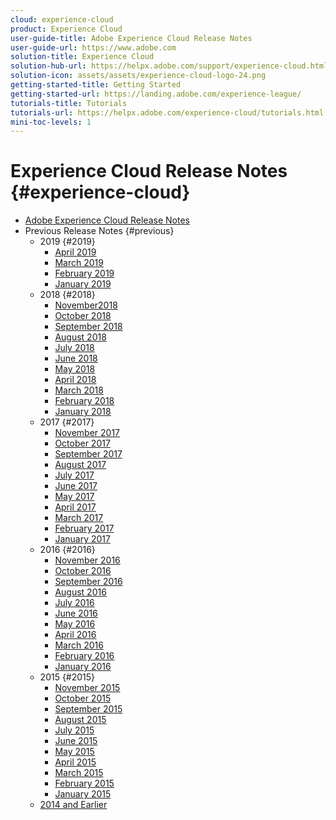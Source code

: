 ```yaml
---
cloud: experience-cloud
product: Experience Cloud
user-guide-title: Adobe Experience Cloud Release Notes
user-guide-url: https://www.adobe.com
solution-title: Experience Cloud
solution-hub-url: https://helpx.adobe.com/support/experience-cloud.html
solution-icon: assets/assets/experience-cloud-logo-24.png
getting-started-title: Getting Started
getting-started-url: https://landing.adobe.com/experience-league/
tutorials-title: Tutorials
tutorials-url: https://helpx.adobe.com/experience-cloud/tutorials.html
mini-toc-levels: 1
---
```


# Experience Cloud Release Notes {#experience-cloud}

+ [Adobe Experience Cloud Release Notes](current.md)
+ Previous Release Notes {#previous}
    + 2019 {#2019}
        + [April 2019](c-legacy-releases/2019/04112019.md)
        + [March 2019](c-legacy-releases/2019/03072019.md)
        + [February 2019](c-legacy-releases/2019/02072019.md)
        + [January 2019](c-legacy-releases/2019/01172019.md)
    + 2018 {#2018}
        + [November2018](c-legacy-releases/2018/11012018.md)
        + [October 2018](c-legacy-releases/2018/10112018.md)
        + [September 2018](c-legacy-releases/2018/09132018.md)
        + [August 2018](c-legacy-releases/2018/08092018.md)
        + [July 2018](c-legacy-releases/2018/07192018.md)
        + [June 2018](c-legacy-releases/2018/06142018.md)
        + [May 2018](c-legacy-releases/2018/05102018.md)
        + [April 2018](c-legacy-releases/2018/04122018.md)
        + [March 2018](c-legacy-releases/2018/03082018.md)
        + [February 2018](c-legacy-releases/2018/02082018.md)
        + [January 2018](c-legacy-releases/2018/01182018.md)
    + 2017 {#2017}
        + [November 2017](c-legacy-releases/2017/11092017.md)
        + [October 2017](c-legacy-releases/2017/10262017.md)
        + [September 2017](c-legacy-releases/2017/09212017.md)
        + [August 2017](c-legacy-releases/2017/08172017.md)
        + [July 2017](c-legacy-releases/2017/07202017.md)
        + [June 2017](c-legacy-releases/2017/06082017.md)
        + [May 2017](c-legacy-releases/2017/05182017.md)
        + [April 2017](c-legacy-releases/2017/04202017.md)
        + [March 2017](c-legacy-releases/2017/03092017.md)
        + [February 2017](c-legacy-releases/2017/02162017.md)
        + [January 2017](c-legacy-releases/2017/01192017.md)
    + 2016 {#2016}
        + [November 2016](c-legacy-releases/2016/11102016.md)
        + [October 2016](c-legacy-releases/2016/10202016.md)
        + [September 2016](c-legacy-releases/2016/09152016.md)
        + [August 2016](c-legacy-releases/2016/08182016.md)
        + [July 2016](c-legacy-releases/2016/07212016.md)
        + [June 2016](c-legacy-releases/2016/06162016.md)
        + [May 2016](c-legacy-releases/2016/05192016.md)
        + [April 2016](c-legacy-releases/2016/04212016.md)
        + [March 2016](c-legacy-releases/2016/03172016.md)
        + [February 2016](c-legacy-releases/2016/02182016.md)
        + [January 2016](c-legacy-releases/2016/01212016.md)
    + 2015 {#2015}
        + [November 2015](c-legacy-releases/2015/11052015.md)
        + [October 2015](c-legacy-releases/2015/10152015.md)
        + [September 2015](c-legacy-releases/2015/09172015.md)
        + [August 2015](c-legacy-releases/2015/08202015.md)
        + [July 2015](c-legacy-releases/2015/07162015.md)
        + [June 2015](c-legacy-releases/2015/06182015.md)
        + [May 2015](c-legacy-releases/2015/05212015.md)
        + [April 2015](c-legacy-releases/2015/04162015.md)
        + [March 2015](c-legacy-releases/2015/03192015.md)
        + [February 2015](c-legacy-releases/2015/02192015.md)
        + [January 2015](c-legacy-releases/2015/01152015.md)
    + [2014 and Earlier](c-legacy-releases/2014-earlier.md)
